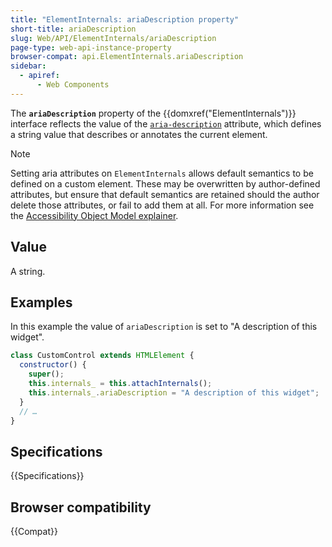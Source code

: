 ```yaml
---
title: "ElementInternals: ariaDescription property"
short-title: ariaDescription
slug: Web/API/ElementInternals/ariaDescription
page-type: web-api-instance-property
browser-compat: api.ElementInternals.ariaDescription
sidebar:
  - apiref:
      - Web Components
---
```


The **`ariaDescription`** property of the {{domxref("ElementInternals")}} interface reflects the value of the [`aria-description`](/en-US/docs/Web/Accessibility/ARIA/Reference/Attributes/aria-description) attribute, which defines a string value that describes or annotates the current element.

> [!NOTE]
> Setting aria attributes on `ElementInternals` allows default semantics to be defined on a custom element. These may be overwritten by author-defined attributes, but ensure that default semantics are retained should the author delete those attributes, or fail to add them at all. For more information see the [Accessibility Object Model explainer](https://wicg.github.io/aom/explainer.html#default-semantics-for-custom-elements-via-the-elementinternals-object).

## Value

A string.

## Examples

In this example the value of `ariaDescription` is set to "A description of this widget".

```js
class CustomControl extends HTMLElement {
  constructor() {
    super();
    this.internals_ = this.attachInternals();
    this.internals_.ariaDescription = "A description of this widget";
  }
  // …
}
```

## Specifications

{{Specifications}}

## Browser compatibility

{{Compat}}
